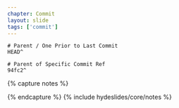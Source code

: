 ```yaml
---
chapter: Commit
layout: slide
tags: ['commit']
---
```


    # Parent / One Prior to Last Commit
    HEAD^

    # Parent of Specific Commit Ref
    94fc2^

{% capture notes %}

{% endcapture %}
{% include hydeslides/core/notes %}